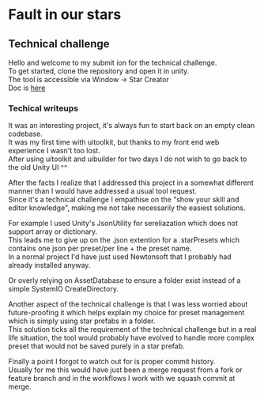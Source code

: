 # Fault in our stars
## Technical challenge

Hello and welcome to my submit ion for the technical challenge.  
To get started, clone the repository and open it in unity.  
The tool is accessible via Window -> Star Creator  
Doc is [here](Assets/Tools/Star%20Creator/Doc.md)

### Techical writeups
It was an interesting project, it's always fun to start back on an empty clean codebase.  
It was my first time with uitoolkit, but thanks to my front end web experience I wasn't too lost.  
After using uitoolkit and uibuilder for two days I do not wish to go back to the old Unity UI ^^  

After the facts I realize that I addressed this project in a somewhat different manner than I would have addressed a usual tool request.  
Since it's a technical challenge I empathise on the "show your skill and editor knowledge", making me not take necessarily the easiest solutions.

For example I used Unity's JsonUtility for sereliazation which does not support array or dictionary.  
This leads me to give up on the .json extention for a .starPresets which contains one json per preset/per line + the preset name.  
In a normal project I'd have just used Newtonsoft that I probably had already installed anyway.  

Or overly relying on AssetDatabase to ensure a folder exist instead of a simple SystemIO CreateDirectory.  

Another aspect of the technical challenge is that I was less worried about future-proofing it which helps explain my choice for preset management which is simply using star prefabs in a folder.  
This solution ticks all the requirement of the technical challenge but in a real life situation, the tool would probably have evolved to handle more complex preset that would not be saved purely in a star prefab.  

Finally a point I forgot to watch out for is proper commit history.  
Usually for me this would have just been a merge request from a fork or feature branch and in the workflows I work with we squash commit at merge.
